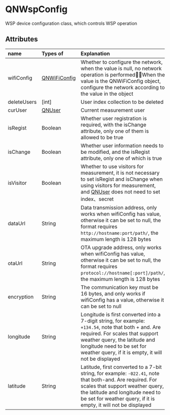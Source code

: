 # QNWspConfig

WSP device configuration class, which controls WSP operation

## Attributes

|name|Types of|Explanation|
| :---------- | :-------------------------------- | :------------------------------------------------------------------------------------------------------------------------------- |
| wifiConfig  | [QNWiFiConfig](./QNWiFiConfig.md) |Whether to configure the network, when the value is null, no network operation is performed；When the value is the QNWiFiConfig object, configure the network according to the value in the object|
| deleteUsers | [int]|User index collection to be deleted|
| curUser     | [QNUser](./QNUser.md)             |Current measurement user|
| isRegist    | Boolean                           |Whether user registration is required, with the isChange attribute, only one of them is allowed to be true|
| isChange    | Boolean                           |Whether user information needs to be modified, and the isRegist attribute, only one of which is true|
| isVisitor   | Boolean                           |Whether to use visitors for measurement, it is not necessary to set isRegist and isChange when using visitors for measurement, and [QNUser](./QNUser.md) does not need to set index、secret           |
| dataUrl     | String                            |Data transmission address, only works when wifiConfig has value, otherwise it can be set to null, the format requires `http://hostname:port/path/`, the maximum length is 128 bytes|
| otaUrl      | String                            |OTA upgrade address, only works when wifiConfig has value, otherwise it can be set to null, the format requires `protocol://hostname[:port]/path/`, the maximum length is 128 bytes|
| encryption  | String                            |The communication key must be 16 bytes, and only works if wifiConfig has a value, otherwise it can be set to null|
| longitude   | String                            | Longitude is first converted into a 7-digit string, for example: `+134.54`, note that both + and. Are required. For scales that support weather query, the latitude and longitude need to be set for weather query, if it is empty, it will not be displayed            |
| latitude    | String                            | Latitude, first converted to a 7-bit string, for example: `-022.41`, note that both-and. Are required. For scales that support weather query, the latitude and longitude need to be set for weather query, if it is empty, it will not be displayed            |
